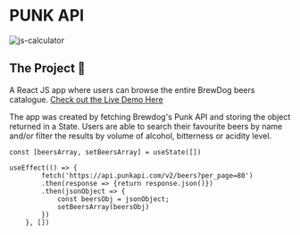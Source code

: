 # PUNK API

![js-calculator](https://raw.githubusercontent.com/alessandrothedev/punk-api/main/Screenshot%202021-11-09%20at%2016.24.55.png)

## The Project :large_blue_diamond:
A React JS app where users can browse the entire BrewDog beers catalogue.
[Check out the Live Demo Here](https://alessandrothedev.github.io/punk-api/)

The app was created by fetching Brewdog's Punk API and storing the object returned in a State. Users are able to search their favourite beers by name and/or filter the results by volume of alcohol, bitterness or acidity level.

```
const [beersArray, setBeersArray] = useState([])

useEffect(() => {
        fetch('https://api.punkapi.com/v2/beers?per_page=80')
        .then(response => {return response.json()})
        .then(jsonObject => {
            const beersObj = jsonObject;
            setBeersArray(beersObj)
        })
    }, [])
```
